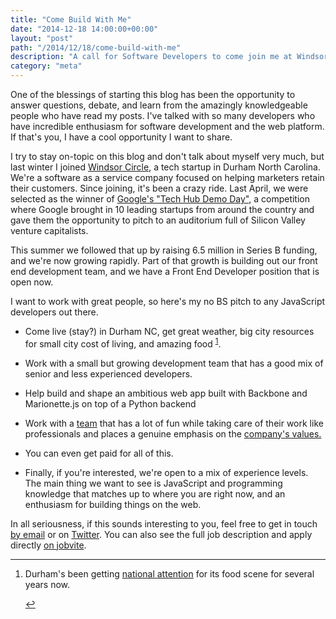 ```yaml
---
title: "Come Build With Me"
date: "2014-12-18 14:00:00+00:00"
layout: "post"
path: "/2014/12/18/come-build-with-me"
description: "A call for Software Developers to come join me at Windsor Circle"
category: "meta"
---
```


One of the blessings of starting this blog has been the opportunity to answer questions, debate, and learn from the amazingly knowledgeable people who have read my posts.  I've talked with so many developers who have incredible enthusiasm for software development and the web platform.  If that's you, I have a cool opportunity I want to share.

I try to stay on-topic on this blog and don't talk about myself very much, but last winter I joined [Windsor Circle](http://www.windsorcircle.com), a tech startup in Durham North Carolina. We're a software as a service company focused on helping marketers retain their customers.  Since joining, it's been a crazy ride.  Last April, we were selected as the winner of [Google's "Tech Hub Demo Day"](https://www.googleforentrepreneurs.com/startup-communities/the-tech-hub-network-demo-day/), a competition where Google brought in 10 leading startups from around the country and gave them the opportunity to pitch to an auditorium full of Silicon Valley venture capitalists.

This summer we followed that up by raising 6.5 million in Series B funding, and we're now growing rapidly.  Part of that growth is building out our front end development team, and we have a Front End Developer position that is open now.

I want to work with great people, so here's my no BS pitch to any JavaScript developers out there.

- Come live (stay?) in Durham NC, get great weather, big city resources for small city cost of living, and amazing food <sup id="fnref:1">[1](#fn:1)</sup>.

- Work with a small but growing development team that has a good mix of senior and less experienced developers.  

- Help build and shape an ambitious web app built with Backbone and Marionette.js on top of a Python backend

- Work with a [team](http://www.windsorcircle.com/team) that has a lot of fun while taking care of their work like professionals and places a genuine emphasis on the [company's values.](http://www.windsorcircle.com/about-us/our-values)

- You can even get paid for all of this.

- Finally, if you're interested, we're open to a mix of experience levels.  The main thing we want to see is JavaScript and programming knowledge that matches up to where you are right now, and an enthusiasm for building things on the web.

In all seriousness, if this sounds interesting to you, feel free to get in touch [by email](mailto:ben.mccormick@windsorcircle.com) or on [Twitter](http://www.twitter.com/ben336).  You can also see the full job description and apply directly [on jobvite](https://hire.jobvite.com/Jobvite/Job.aspx?b=nMUoipwg&j=oZqQZfwY).

---

<div class="footnotes">
<ol>
    <li class="footnote" id="fn:1">
        <p>
        Durham's been getting <a href="http://www.newsobserver.com/2014/08/14/4071138_durham-gets-more-love-from-bon.html?rh=1">national attention</a> for its food scene for several years now.
        </p>
        <a href="#fnref:1" title="return to article"> ↩</a></p>
    </li>
</ol>
</div>
